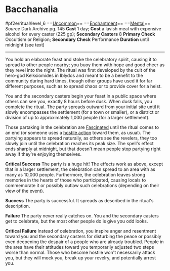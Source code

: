# Bacchanalia
#pf2e/ritual/level_6
==[Uncommon](Uncommon.md)== ==[Enchantment](Enchantment.md)== ==[Mental](Mental.md)==
*Source* Dark Archive pg. 145
**Cast** 1 day; **Cost** a lavish meal with expensive alcohol for every caster (225 gp); **Secondary Casters** 8
**Primary Check** Occultism or Religion; **Secondary Check** Performance
**Duration** until midnight (see text)

---
You hold an elaborate feast and stoke the celebratory spirit, causing it to spread to other people nearby; you buoy them with hope and good cheer as they revel into the night. The ritual was first developed by the cult of the hero-god Kelksiomides in Iblydos and meant to be a benefit to the community during hard times, though other groups have used it for far different purposes, such as to spread chaos or to provide cover for a heist.

You and the secondary casters begin your feast in a public space where others can see you, exactly 8 hours before dusk. When dusk falls, you complete the ritual. The party spreads outward from your initial site until it slowly encompasses the settlement (for a town or smaller), or a district or division of up to approximately 1,000 people (for a larger settlement).

Those partaking in the celebration are [Fascinated](Fascinated.md) until the ritual comes to an end (or someone uses a [hostile action](hostile%20action) toward them, as usual). The partying appears to spread naturally, as others see the revelers, they too slowly join until the celebration reaches its peak size. The spell's effect ends sharply at midnight, but that doesn't mean people stop partying right away if they're enjoying themselves.

**Critical Success** The party is a huge hit! The effects work as above, except that in a larger settlement, the celebration can spread to an area with as many as 10,000 people. Furthermore, the celebration leaves strong memories in the hearts of those who participated, causing locals to commemorate it or possibly outlaw such celebrations (depending on their view of the event).

**Success** The party is successful. It spreads as described in the ritual's description.

**Failure** The party never really catches on. You and the secondary casters get to celebrate, but the most other people do is give you odd looks.

**Critical Failure** Instead of celebration, you inspire anger and resentment toward you and the secondary casters for disturbing the peace or possibly even deepening the despair of a people who are already troubled. People in the area have their attitudes toward you temporarily adjusted two steps worse than normal. Those who become hostile won't necessarily attack you, but they will mock you, break up your revelry, and potentially arrest you.